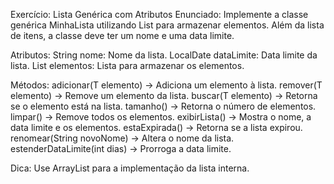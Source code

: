 Exercício: Lista Genérica com Atributos
Enunciado: Implemente a classe genérica MinhaLista<T> utilizando List<T> para armazenar elementos. Além da lista de itens, a classe deve ter um nome e uma data limite.

Atributos:
String nome: Nome da lista.
LocalDate dataLimite: Data limite da lista.
List<T> elementos: Lista para armazenar os elementos.

Métodos:
adicionar(T elemento) → Adiciona um elemento à lista.
remover(T elemento) → Remove um elemento da lista.
buscar(T elemento) → Retorna se o elemento está na lista.
tamanho() → Retorna o número de elementos.
limpar() → Remove todos os elementos.
exibirLista() → Mostra o nome, a data limite e os elementos.
estaExpirada() → Retorna se a lista expirou.
renomear(String novoNome) → Altera o nome da lista.
estenderDataLimite(int dias) → Prorroga a data limite.

Dica: Use ArrayList<T> para a implementação da lista interna.